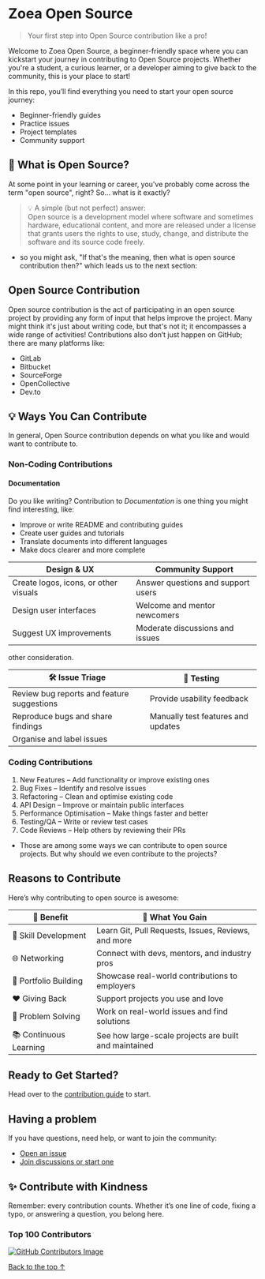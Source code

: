 # Zoea Open Source

> Your first step into Open Source contribution like a pro!

Welcome to Zoea Open Source, a beginner-friendly space where you can kickstart your journey in contributing to Open Source projects. Whether you're a student, a curious learner, or a developer aiming to give back to the community, this is your place to start!

In this repo, you’ll find everything you need to start your open source journey:

- Beginner-friendly guides
- Practice issues
- Project templates
- Community support

## 🌱 What is Open Source?

At some point in your learning or career, you've probably come across the term "open source", right? So... what is it exactly?

> 💡 A simple (but not perfect) answer: <br>
> Open source is a development model where software and sometimes hardware, educational content, and more are released under a license that grants users the rights to use, study, change, and distribute the software and its source code freely.

- so you might ask, "If that's the meaning, then what is open source contribution then?" which leads us to the next section:

## Open Source Contribution

Open source contribution is the act of participating in an open source project by providing any form of input that helps improve the project. Many might think it's just about writing code, but that's not it; it encompasses a wide range of activities! Contributions also don’t just happen on GitHub; there are many platforms like:

- GitLab
- Bitbucket
- SourceForge
- OpenCollective
- Dev.to


## 💡 Ways You Can Contribute

In general, Open Source contribution depends on what you like and would want to contribute to.

### Non-Coding Contributions

#### Documentation
Do you like writing? Contribution to *Documentation* is one thing you might find interesting, like:

- Improve or write README and contributing guides
- Create user guides and tutorials
- Translate documents into different languages
- Make docs clearer and more complete

|Design & UX| Community Support|
|--|--|
| Create logos, icons, or other visuals | Answer questions and support users|
| Design user interfaces | Welcome and mentor newcomers|
| Suggest UX improvements| Moderate discussions and issues|

other consideration.

|🛠️ Issue Triage| 🧪 Testing|
|--|--|
|Review bug reports and feature suggestions| Provide usability feedback|
|Reproduce bugs and share findings| Manually test features and updates|
|Organise and label issues||

### Coding Contributions

1. New Features – Add functionality or improve existing ones
2. Bug Fixes – Identify and resolve issues
3. Refactoring – Clean and optimise existing code
4. API Design – Improve or maintain public interfaces
5. Performance Optimisation – Make things faster and better
6. Testing/QA – Write or review test cases
7. Code Reviews – Help others by reviewing their PRs

- Those are among some ways we can contribute to open source projects. But why should we even contribute to the projects?

## Reasons to Contribute

Here’s why contributing to open source is awesome:

| 🚀 Benefit             | 🌟 What You Gain                                      |
| ---------------------- | ----------------------------------------------------- |
| 💼 Skill Development   | Learn Git, Pull Requests, Issues, Reviews, and more   |
| 🌐 Networking          | Connect with devs, mentors, and industry pros         |
| 📁 Portfolio Building  | Showcase real-world contributions to employers        |
| ❤️ Giving Back         | Support projects you use and love                     |
| 🧠 Problem Solving     | Work on real-world issues and find solutions          |
| 📚 Continuous Learning | See how large-scale projects are built and maintained |

## Ready to Get Started?

Head over to the [contribution guide](https://github.com/rezzcode/zoea-opensource/blob/main/CONTRIBUTING.md) to start.

## Having a problem

If you have questions, need help, or want to join the community:

- [Open an issue](https://github.com/rezzcode/zoea-opensource/issues)
- [Join discussions or start one](https://github.com/rezzcode/zoea-opensource/discussions)

## ✨ Contribute with Kindness

Remember: every contribution counts. Whether it’s one line of code, fixing a typo, or answering a question, you belong here.

### Top 100 Contributors

[![GitHub Contributors Image](https://contributors-img.web.app/image?repo=rezzcode/zoea-opensource)](https://github.com/rezzcode/zoea-opensource/graphs/contributors)

[Back to the top &uparrow;](#zoea-open-source)
